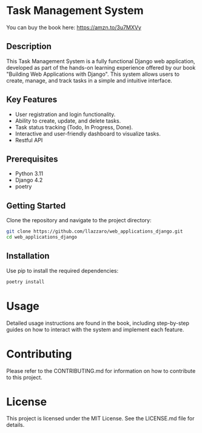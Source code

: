 # Task Management System

You can buy the book here: https://amzn.to/3u7MXVy

## Description
This Task Management System is a fully functional Django web application, developed as part of the hands-on learning experience offered by our book "Building Web Applications with Django". This system allows users to create, manage, and track tasks in a simple and intuitive interface.

## Key Features
- User registration and login functionality.
- Ability to create, update, and delete tasks.
- Task status tracking (Todo, In Progress, Done).
- Interactive and user-friendly dashboard to visualize tasks.
- Restful API

## Prerequisites
- Python 3.11
- Django 4.2
- poetry

## Getting Started
Clone the repository and navigate to the project directory:

```sh
git clone https://github.com/llazzaro/web_applications_django.git
cd web_applications_django
```

## Installation
Use pip to install the required dependencies:

```sh
poetry install
```


# Usage
Detailed usage instructions are found in the book, including step-by-step guides on how to interact with the system and implement each feature.

# Contributing
Please refer to the CONTRIBUTING.md for information on how to contribute to this project.

# License
This project is licensed under the MIT License. See the LICENSE.md file for details.
